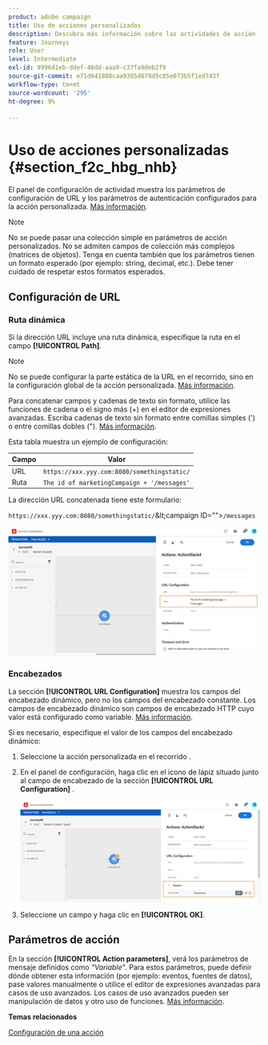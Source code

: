 ```yaml
---
product: adobe campaign
title: Uso de acciones personalizadas
description: Descubra más información sobre las actividades de acción
feature: Journeys
role: User
level: Intermediate
exl-id: 9996d1eb-ddef-46dd-aaa9-c37fa9deb2f9
source-git-commit: e71d641888caa9385d078d9c85e073b5f1ed743f
workflow-type: tm+mt
source-wordcount: '295'
ht-degree: 9%

---
```


# Uso de acciones personalizadas {#section_f2c_hbg_nhb}

El panel de configuración de actividad muestra los parámetros de configuración de URL y los parámetros de autenticación configurados para la acción personalizada. [Más información](../action/about-custom-action-configuration.md).

>[!NOTE]
>
>No se puede pasar una colección simple en parámetros de acción personalizados. No se admiten campos de colección más complejos (matrices de objetos).  Tenga en cuenta también que los parámetros tienen un formato esperado (por ejemplo: string, decimal, etc.). Debe tener cuidado de respetar estos formatos esperados.

## Configuración de URL

### Ruta dinámica

Si la dirección URL incluye una ruta dinámica, especifique la ruta en el campo **[!UICONTROL Path]**.

>[!NOTE]
>
>No se puede configurar la parte estática de la URL en el recorrido, sino en la configuración global de la acción personalizada. [Más información](../action/about-custom-action-configuration.md).

Para concatenar campos y cadenas de texto sin formato, utilice las funciones de cadena o el signo más (+) en el editor de expresiones avanzadas. Escriba cadenas de texto sin formato entre comillas simples (&#39;) o entre comillas dobles (&quot;). [Más información](../expression/expressionadvanced.md).

Esta tabla muestra un ejemplo de configuración:

| Campo | Valor |
| --- | --- |
| URL | `https://xxx.yyy.com:8080/somethingstatic/` |
| Ruta | `The id of marketingCampaign + '/messages'` |

La dirección URL concatenada tiene este formulario:

`https://xxx.yyy.com:8080/somethingstatic/`\&lt;campaign ID=&quot;&quot;>`/messages`

![](../assets/journey-custom-action-url.png)

### Encabezados

La sección **[!UICONTROL URL Configuration]** muestra los campos del encabezado dinámico, pero no los campos del encabezado constante. Los campos de encabezado dinámico son campos de encabezado HTTP cuyo valor está configurado como variable. [Más información](../action/about-custom-action-configuration.md).

Si es necesario, especifique el valor de los campos del encabezado dinámico:

1. Seleccione la acción personalizada en el recorrido .
1. En el panel de configuración, haga clic en el icono de lápiz situado junto al campo de encabezado de la sección **[!UICONTROL URL Configuration]** .

   ![](../assets/journey-dynamicheaderfield.png)

1. Seleccione un campo y haga clic en **[!UICONTROL OK]**.

## Parámetros de acción

En la sección **[!UICONTROL Action parameters]**, verá los parámetros de mensaje definidos como _&quot;Variable&quot;_. Para estos parámetros, puede definir dónde obtener esta información (por ejemplo: eventos, fuentes de datos), pase valores manualmente o utilice el editor de expresiones avanzadas para casos de uso avanzados. Los casos de uso avanzados pueden ser manipulación de datos y otro uso de funciones. [Más información](../expression/expressionadvanced.md).

**Temas relacionados**

[Configuración de una acción](../action/about-custom-action-configuration.md)
